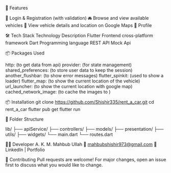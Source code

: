 🚀 Features

🔐 Login & Registration (with validation)
🚘 Browse and view available vehicles
📍 View vehicle details and location on Google Maps
👤 Profile

🛠️ Tech Stack
Technology	Description
Flutter	Frontend cross-platform framework
Dart	Programming language
REST API	Mock Api

📦 Packages Used

http: (to get data from api)
provider: (for state management)
shared_preferences: (to store user data to keep the session)
another_flushbar: (to show error messages)
flutter_spinkit: (used to show a loader)
flutter_map: (to show the current location  of the vehicle)
url_launcher: (to show the current location with google map)
cached_network_image: (to cache the images to )


📦 Installation
git clone https://github.com/Shishir335/rent_a_car.git
cd rent_a_car
flutter pub get
flutter run

🧪 Folder Structure

lib/
├── apiService/
├── controllers/
├── models/
├── presentation/
├── utils/
├── widgets/
└── main.dart
└── routes.dart

🧑‍💻 Developer
A. K. M. Mahbub Ullah
📧 mahbubshishir973@gmail.com
🔗 LinkedIn | Portfolio

🤝 Contributing
Pull requests are welcome! For major changes, open an issue first to discuss what you would like to change.